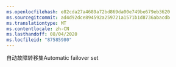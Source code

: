 ```yaml
---
ms.openlocfilehash: e82cda27a4689a72bd869da00e749be679eb3620
ms.sourcegitcommit: ad4d92dce894592a259721a1571b1d8736abacdb
ms.translationtype: MT
ms.contentlocale: zh-CN
ms.lasthandoff: 08/04/2020
ms.locfileid: "87585980"
---
```

<span data-ttu-id="7ae76-101">自动故障转移集</span><span class="sxs-lookup"><span data-stu-id="7ae76-101">Automatic failover set</span></span>
